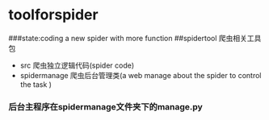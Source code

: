 # toolforspider
###state:coding
a new spider with more function
##spidertool 爬虫相关工具包
* src    爬虫独立逻辑代码(spider  code)
* spidermanage     爬虫后台管理类(a web manage about the spider to control the task )
### 后台主程序在spidermanage文件夹下的manage.py